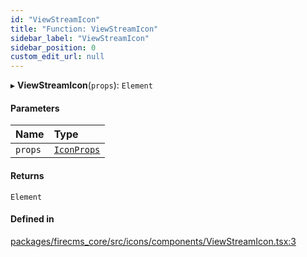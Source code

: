 ```yaml
---
id: "ViewStreamIcon"
title: "Function: ViewStreamIcon"
sidebar_label: "ViewStreamIcon"
sidebar_position: 0
custom_edit_url: null
---
```


▸ **ViewStreamIcon**(`props`): `Element`

#### Parameters

| Name | Type |
| :------ | :------ |
| `props` | [`IconProps`](../types/IconProps.md) |

#### Returns

`Element`

#### Defined in

[packages/firecms_core/src/icons/components/ViewStreamIcon.tsx:3](https://github.com/FireCMSco/firecms/blob/d45f3739/packages/firecms_core/src/icons/components/ViewStreamIcon.tsx#L3)
